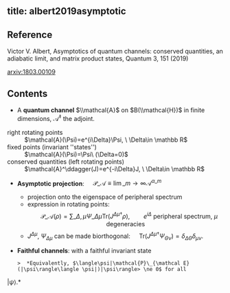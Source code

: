 title: albert2019asymptotic
---

## Reference

Victor V. Albert, Asymptotics of quantum channels: conserved quantities, an adiabatic limit, and matrix product states, Quantum 3, 151 (2019)


[arxiv:1803.00109](https://arxiv.org/abs/1803.00109)

## Contents

* A **quantum channel** $\\mathcal{A}$ on $B(\\mathcal{H})$ in finite dimensions, $\mathcal{A}^\ddagger$ the adjoint. 
<dl>
  <dt> right rotating points</dt>
  <dd> $\mathcal{A}(\Psi)=e^{i\Delta}\Psi, \ \Delta\in \mathbb R$</dd> 
  <dt> fixed points (invariant ''states'')</dt>
  <dd> $\mathcal{A}(\Psi)=\Psi\    (\Delta=0)$ </dd>
  <dt> conserved quantities (left rotating points)</dt>
  <dd> $\mathcal{A}^\ddagger(J)=e^{-i\Delta}J, \ \Delta\in \mathbb R$</dd>
</dl>

* **Asymptotic projection**: 
$\quad \mathcal{P}\_{\mathcal{A}}\equiv \lim\_{m\to\infty} \mathcal{A}^{\alpha\_m}$
     * projection onto the eigenspace of peripheral spectrum
     * expression in rotating points:  
$$\quad \mathcal{P}\_{\mathcal{A}}(\rho)=
\sum\_{\Delta,\mu} \Psi\_{\Delta\mu}\mathrm{Tr}(J^{\Delta\mu\dagger}\rho),\qquad 
e^{i\Delta} \mbox{ peripheral spectrum},\ \mu \mbox{ degeneracies}$$
     * $J^{\Delta\mu},\ \Psi_{\Delta\mu}$ can be made biorthogonal:
       $\quad \mathrm{Tr}(J^{\Delta\mu\dagger}\Psi_{\Theta\nu})=\delta_{\Delta\Theta}\delta_{\mu\nu}$.

* **Faithful channels**:   with a faithful invariant state

      >  *Equivalently, $\langle\psi|\mathcal{P}\_{\mathcal E}(|\psi\rangle\langle \psi|)|\psi\rangle> \ne 0$ for all
 $|\psi\rangle$.*
